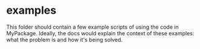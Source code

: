 # examples

This folder should contain a few example scripts of using the code in MyPackage.
Ideally, the docs would explain the context of these examples: what the problem is and how it's being solved.

